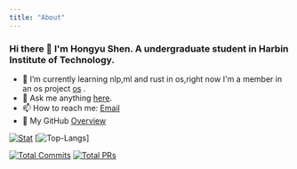 ```yaml
---
title: "About"
---
```


### Hi there 👋 I'm Hongyu Shen. A undergraduate student in Harbin Institute of Technology.

- 🌱 I’m currently learning nlp,ml and rust in os,right now I'm a member in an os project [os](https://github.com/li041/RocketOS) .
- 💬 Ask me anything [here](https://github.com/BiorelaxA/BiorelaxA/issues).
- 📫 How to reach me: [Email](mailto:peterluck2021@163.com)
- 🐯 My GitHub [Overview](https://github.com/BiorelaxA) 

[![Stat](https://github-readme-stats.vercel.app/api?username=BiorelaxA&count_private=true&show_icons=true&line_height=20&theme=default)](https://github.com/BiorelaxA)
[![Top-Langs](https://github-readme-stats.vercel.app/api/top-langs/?username=BiorelaxA&layout=compact&hide=HTML,PostScript&theme=default_repocard)]

[![Total Commits](https://img.shields.io/endpoint?url=https://biorelaxa.github.io/commits-badge.json)](https://github.com/BiorelaxA)
[![Total PRs](https://img.shields.io/endpoint?url=https://biorelaxA.github.io/prs-badge.json)](https://github.com/BiorelaxA)
